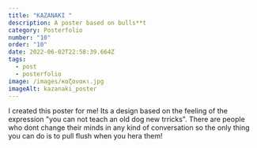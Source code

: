 ```yaml
---
title: "KAZANAKI "
description: A poster based on bulls**t
category: Posterfolio
number: "10"
order: "10"
date: 2022-06-02T22:58:39.664Z
tags:
  - post
  - posterfolio
image: /images/καζανακι.jpg
imageAlt: kazanaki_poster
---
```

I created this poster for me! Its a design based on the feeling of the expression "you can not teach an old dog new trricks". There are people who dont change their minds in any kind of conversation so the only thing you can do is to pull flush when you hera them!